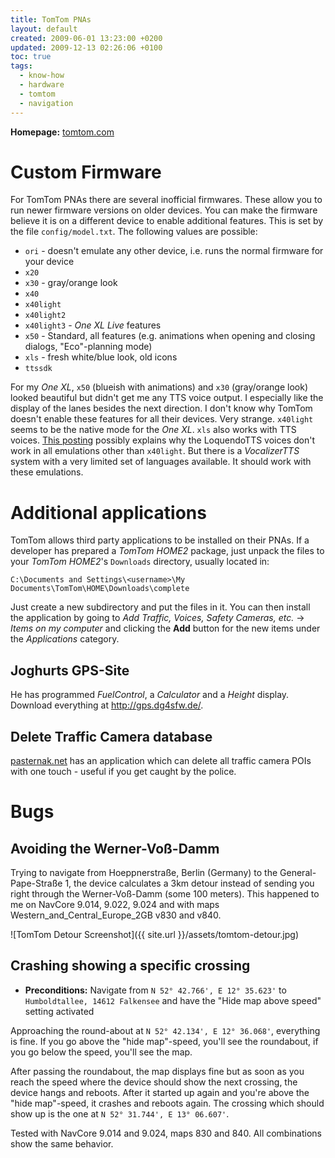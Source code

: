 ```yaml
---
title: TomTom PNAs
layout: default
created: 2009-06-01 13:23:00 +0200
updated: 2009-12-13 02:26:06 +0100
toc: true
tags:
  - know-how
  - hardware
  - tomtom
  - navigation
---
```

**Homepage:** [tomtom.com](http://www.tomtom.com/)

Custom Firmware
===============

For TomTom PNAs there are several inofficial firmwares. These allow you to run newer firmware versions on older devices.
You can make the firmware believe it is on a different device to enable additional features. This is set by the file `config/model.txt`. The following values are possible:

  * `ori` - doesn't emulate any other device, i.e. runs the normal firmware for your device
  * `x20`
  * `x30` - gray/orange look
  * `x40`
  * `x40light`
  * `x40light2`
  * `x40light3` - *One XL Live* features
  * `x50` - Standard, all features (e.g. animations when opening and closing dialogs, "Eco"-planning mode)
  * `xls` - fresh white/blue look, old icons
  * `ttssdk`

For my *One XL*, `x50` (blueish with animations) and `x30` (gray/orange look) looked beautiful but didn't get me any TTS voice output.
I especially like the display of the lanes besides the next direction. I don't know why TomTom doesn't enable these features for all their devices. Very strange.
`x40light` seems to be the native mode for the *One XL*. `xls` also works with TTS voices. [This posting](http://www.ipmart-forum.com/showpost.php?p=2542293&postcount=17) possibly explains
why the LoquendoTTS voices don't work in all emulations other than `x40light`. But there is a *VocalizerTTS* system with a very limited set of languages available. It should work with these emulations.


Additional applications
=======================

TomTom allows third party applications to be installed on their PNAs. If a developer has prepared a *TomTom HOME2* package, just unpack the files to your *TomTom HOME2*'s `Downloads` directory, usually located in:

    C:\Documents and Settings\<username>\My Documents\TomTom\HOME\Downloads\complete

Just create a new subdirectory and put the files in it. You can then install the application by going to *Add Traffic, Voices, Safety Cameras, etc.* → *Items on my computer* and
clicking the **Add** button for the new items under the *Applications* category.

Joghurts GPS-Site
-----------------

He has programmed *FuelControl*, a *Calculator* and a *Height* display. Download everything at <http://gps.dg4sfw.de/>.


Delete Traffic Camera database
------------------------------

[pasternak.net](http://www.pasternak.net/joomla/content/view/53/73/) has an application which can delete all traffic camera POIs with one touch - useful if you get caught by the police.


Bugs
====

Avoiding the Werner-Voß-Damm
----------------------------

Trying to navigate from Hoeppnerstraße, Berlin (Germany) to the General-Pape-Straße 1, the device calculates a 3km detour instead of sending you right through the Werner-Voß-Damm (some 100 meters).
This happened to me on NavCore 9.014, 9.022, 9.024 and with maps Western\_and\_Central\_Europe\_2GB v830 and v840.

![TomTom Detour Screenshot]({{ site.url }}/assets/tomtom-detour.jpg)


Crashing showing a specific crossing
------------------------------------

  * **Preconditions:** Navigate from `N 52° 42.766', E 12° 35.623'` to `Humboldtallee, 14612 Falkensee` and have the "Hide map above speed" setting activated

Approaching the round-about at `N 52° 42.134', E 12° 36.068'`, everything is fine. If you go above the "hide map"-speed, you'll see the roundabout, if you go below the speed, you'll see the map.

After passing the roundabout, the map displays fine but as soon as you reach the speed where the device should show the next crossing, the device hangs and reboots.
After it started up again and you're above the "hide map"-speed, it crashes and reboots again. The crossing which should show up is the one at `N 52° 31.744', E 13° 06.607'`.

Tested with NavCore 9.014 and 9.024, maps 830 and 840. All combinations show the same behavior.
